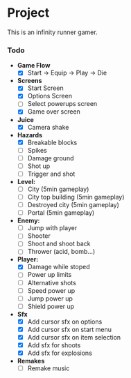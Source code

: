 # Project

This is an infinity runner gamer.

### Todo

- **Game Flow**
	- [x] Start -> Equip -> Play -> Die
- **Screens**
	- [x] Start Screen
	- [x] Options Screen
	- [ ] Select powerups screen
	- [x] Game over screen
- **Juice**
	- [x] Camera shake
- **Hazards**
	- [x] Breakable blocks
	- [ ] Spikes
	- [ ] Damage ground
	- [ ] Shot up
	- [ ] Trigger and shot
- **Level:**
	- [ ] City (5min gameplay)
	- [ ] City top building (5min gameplay)
	- [ ] Destroyed city (5min gameplay)
	- [ ] Portal (5min gameplay)
- **Enemy:**
	- [ ] Jump with player
	- [ ] Shooter
	- [ ] Shoot and shoot back
	- [ ] Thrower (acid, bomb...)
- **Player:**
	- [x] Damage while stoped
	- [ ] Power up limits
	- [ ] Alternative shots
	- [ ] Speed power up
	- [ ] Jump power up
	- [ ] Shield power up
- **Sfx**
	- [x] Add cursor sfx on options
	- [x] Add cursor sfx on start menu
	- [x] Add cursor sfx on item selection
	- [x] Add sfx for shoots
	- [x] Add sfx for explosions
- **Remakes**
	- [ ] Remake music
